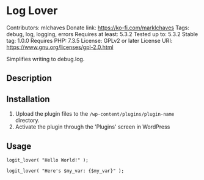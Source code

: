# Log Lover

Contributors: mlchaves
Donate link: https://ko-fi.com/marklchaves
Tags: debug, log, logging, errors
Requires at least: 5.3.2
Tested up to: 5.3.2
Stable tag: 1.0.0
Requires PHP: 7.3.5
License: GPLv2 or later
License URI: https://www.gnu.org/licenses/gpl-2.0.html

Simplifies writing to debug.log.

## Description

## Installation

1. Upload the plugin files to the `/wp-content/plugins/plugin-name` directory.
1. Activate the plugin through the 'Plugins' screen in WordPress

## Usage

`logit_lover( "Hello World!" );`

`logit_lover( "Here's $my_var: {$my_var}" );`
